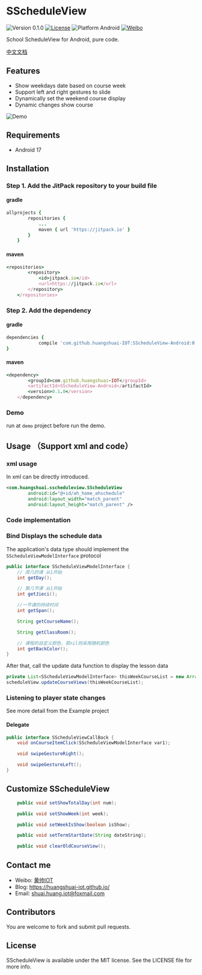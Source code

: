 # SScheduleView

![Version 0.1.0](https://img.shields.io/badge/Version-0.1.0-brightgreen.svg?style=flat)
[![License](https://img.shields.io/cocoapods/l/SScheduleView.svg?style=flat)](http://cocoapods.org/pods/SScheduleView)
![Platform Android](https://img.shields.io/badge/Platform-Android-brightgreen.svg?style=flat)
[![Weibo](https://img.shields.io/badge/%e5%be%ae%e5%8d%9a-%40%e9%bb%84%e5%b8%85IOT-yellow.svg?style=flat)](http://weibo.com/2189929640)

School ScheduleView for Android, pure code.

[中文文档](https://github.com/huangshuai-IOT/SScheduleView-Android/blob/master/README.zh.md)

## Features

- Show weekdays date based on course week
- Support left and right gestures to slide
- Dynamically set the weekend course display
- Dynamic changes show course

![Demo](https://github.com/huangshuai-IOT/SScheduleView-Android/blob/master/demo.gif)
## Requirements

- Android 17

## Installation
### Step 1. Add the JitPack repository to your build file
#### gradle

```ruby
allprojects {
		repositories {
			...
			maven { url 'https://jitpack.io' }
		}
	}
```
#### maven

```ruby
<repositories>
		<repository>
		    <id>jitpack.io</id>
		    <url>https://jitpack.io</url>
		</repository>
	</repositories>
```

### Step 2. Add the dependency
#### gradle

```ruby
dependencies {
	        compile 'com.github.huangshuai-IOT:SScheduleView-Android:0.1.0'
}
```

#### maven

```ruby
<dependency>
	    <groupId>com.github.huangshuai-IOT</groupId>
	    <artifactId>SScheduleView-Android</artifactId>
	    <version>0.1.0</version>
	</dependency>
```

### Demo

run  at `demo` project before run the demo.

## Usage （Support xml and code）
### xml usage

In xml can be directly introduced.

```XML
<com.huangshuai.sscheduleview.SScheduleView
        android:id="@+id/ah_home_ahschedule"
        android:layout_width="match_parent"
        android:layout_height="match_parent" />
```

### Code implementation


### Bind Displays the schedule data

The application's data type should implement the `SScheduleViewModelInterface` protocol

```Java
public interface SScheduleViewModelInterface {
    // 周几的课 从1开始
    int getDay();

    // 第几节课 从1开始
    int getJieci();

    //一节课的持续时间
    int getSpan();

    String getCourseName();

    String getClassRoom();

    // 课程的自定义颜色，若nil则采用随机颜色
    int getBackColor();
}
```

After that, call the update data function to display the lesson data

```Java 
private List<SScheduleViewModelInterface> thisWeekCourseList = new ArrayList<>();
scheduleView.updateCourseViews(thisWeekCourseList);
```

### Listening to player state changes

See more detail from the Example project

#### Delegate

```Java
public interface SScheduleViewCallBack {
    void onCourseItemClick(SScheduleViewModelInterface var1);

    void swipeGestureRight();

    void swipeGestureLeft();
}
```

## Customize SScheduleView

```Java
    public void setShowTotalDay(int num);

    public void setShowWeek(int week);

    public void setWeekIsShow(boolean isShow);

    public void setTermStartDate(String dateString);

    public void clearOldCourseView();
```

## Contact me

- Weibo: [黄帅IOT](http://weibo.com/u/2189929640)
- Blog: https://huangshuai-iot.github.io/
- Email: shuai.huang.iot@foxmail.com

## Contributors

You are welcome to fork and submit pull requests.

## License
SScheduleView is available under the MIT license. See the LICENSE file for more info.

